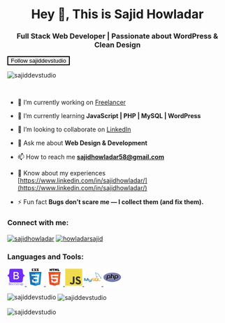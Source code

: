 <h1 align="center">Hey 👋, This is Sajid Howladar</h1>
<h3 align="center">Full Stack Web Developer | Passionate about WordPress & Clean Design</h3>
<button style="border:solid 2px black"> Follow sajiddevstudio </button>
<p align="left"> <img src="https://komarev.com/ghpvc/?username=sajiddevstudio&label=Profile%20views&color=0e75b6&style=flat" alt="sajiddevstudio" /> </p>

<p align="left"> <a href="https://twitter.com/" target="blank"><img src="https://img.shields.io/twitter/follow/?logo=twitter&style=for-the-badge" alt="" /></a> </p>

- 🔭 I’m currently working on [Freelancer](https://www.freelancer.com/u/sajiddevstudio)

- 🌱 I’m currently learning **JavaScript | PHP | MySQL | WordPress**

- 👯 I’m looking to collaborate on [LinkedIn](https://www.linkedin.com/in/sajidhowladar/)

- 💬 Ask me about **Web Design & Development**

- 📫 How to reach me **sajidhowladar58@gmail.com**

- 📄 Know about my experiences [https://www.linkedin.com/in/sajidhowladar/](https://www.linkedin.com/in/sajidhowladar/)

- ⚡ Fun fact **Bugs don’t scare me — I collect them (and fix them).**

<h3 align="left">Connect with me:</h3>
<p align="left">
<a href="https://linkedin.com/in/sajidhowladar" target="blank"><img align="center" src="https://raw.githubusercontent.com/rahuldkjain/github-profile-readme-generator/master/src/images/icons/Social/linked-in-alt.svg" alt="sajidhowladar" height="30" width="40" /></a>
<a href="https://fb.com/howladarsajid" target="blank"><img align="center" src="https://raw.githubusercontent.com/rahuldkjain/github-profile-readme-generator/master/src/images/icons/Social/facebook.svg" alt="howladarsajid" height="30" width="40" /></a>
</p>

<h3 align="left">Languages and Tools:</h3>
<p align="left"> <a href="https://getbootstrap.com" target="_blank" rel="noreferrer"> <img src="https://raw.githubusercontent.com/devicons/devicon/master/icons/bootstrap/bootstrap-plain-wordmark.svg" alt="bootstrap" width="40" height="40"/> </a> <a href="https://www.w3schools.com/css/" target="_blank" rel="noreferrer"> <img src="https://raw.githubusercontent.com/devicons/devicon/master/icons/css3/css3-original-wordmark.svg" alt="css3" width="40" height="40"/> </a> <a href="https://www.w3.org/html/" target="_blank" rel="noreferrer"> <img src="https://raw.githubusercontent.com/devicons/devicon/master/icons/html5/html5-original-wordmark.svg" alt="html5" width="40" height="40"/> </a> <a href="https://developer.mozilla.org/en-US/docs/Web/JavaScript" target="_blank" rel="noreferrer"> <img src="https://raw.githubusercontent.com/devicons/devicon/master/icons/javascript/javascript-original.svg" alt="javascript" width="40" height="40"/> </a> <a href="https://www.mysql.com/" target="_blank" rel="noreferrer"> <img src="https://raw.githubusercontent.com/devicons/devicon/master/icons/mysql/mysql-original-wordmark.svg" alt="mysql" width="40" height="40"/> </a> <a href="https://www.php.net" target="_blank" rel="noreferrer"> <img src="https://raw.githubusercontent.com/devicons/devicon/master/icons/php/php-original.svg" alt="php" width="40" height="40"/> </a> </p>

<p><img align="left" src="https://github-readme-stats.vercel.app/api/top-langs?username=sajiddevstudio&show_icons=true&locale=en&layout=compact" alt="sajiddevstudio" /></p>

<p>&nbsp;<img align="center" src="https://github-readme-stats.vercel.app/api?username=sajiddevstudio&show_icons=true&locale=en" alt="sajiddevstudio" /></p>

<p><img align="center" src="https://github-readme-streak-stats.herokuapp.com/?user=sajiddevstudio&" alt="sajiddevstudio" /></p>
